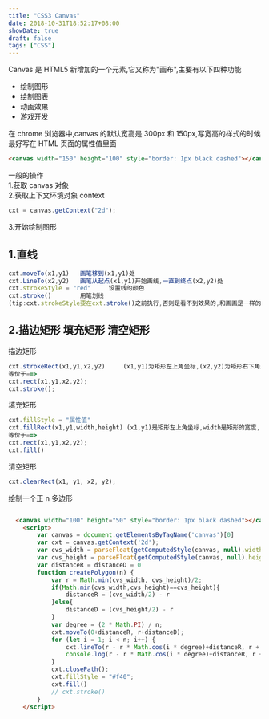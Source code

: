 ```yaml
---
title: "CSS3 Canvas"
date: 2018-10-31T18:52:17+08:00
showDate: true
draft: false
tags: ["CSS"]
---
```


Canvas 是 HTML5 新增加的一个元素,它又称为"画布",主要有以下四种功能

- 绘制图形
- 绘制图表
- 动画效果
- 游戏开发

在 chrome 浏览器中,canvas 的默认宽高是 300px 和 150px,写宽高的样式的时候最好写在 HTML 页面的属性值里面

```html
<canvas width="150" height="100" style="border: 1px black dashed"></canvas>
```

一般的操作
<br>1.获取 canvas 对象
<br>2.获取上下文环境对象 context

```js
cxt = canvas.getContext("2d");
```

3.开始绘制图形

## 1.直线

```js
cxt.moveTo(x1,y1)   画笔移到(x1,y1)处
cxt.LineTo(x2,y2)   画笔从起点(x1,y1)开始画线,一直到终点(x2,y2)处
cxt.strokeStyle = "red"     设置线的颜色
cxt.stroke()        用笔划线
(tip:cxt.strokeStyle要在cxt.stroke()之前执行,否则是看不到效果的,和画画是一样的,在动笔之前把要画的东西,颜色,样式确定好
```

## 2.描边矩形 填充矩形 清空矩形

描边矩形

```js
cxt.strokeRect(x1,y1,x2,y2)     (x1,y1)为矩形左上角坐标,(x2,y2)为矩形右下角坐标
等价于==>
cxt.rect(x1,y1,x2,y2);
cxt.stroke();
```

填充矩形

```js
cxt.fillStyle = "属性值"
cxt.fillRect(x1,y1,width,height) (x1,y1)是矩形左上角坐标,width是矩形的宽度,height是矩形的高度
等价于==>
cxt.rect(x1,y1,x2,y2);
cxt.fill()
```

清空矩形

```js
cxt.clearRect(x1, y1, x2, y2);
```

绘制一个正 n 多边形

```html

  <canvas width="100" height="50" style="border: 1px black dashed"></canvas>
    <script>
        var canvas = document.getElementsByTagName('canvas')[0]
        var cxt = canvas.getContext('2d');
        var cvs_width = parseFloat(getComputedStyle(canvas, null).width);
        var cvs_height = parseFloat(getComputedStyle(canvas, null).height);
        var distanceR = distanceD = 0
        function createPolygon(n) {
            var r = Math.min(cvs_width, cvs_height)/2;
            if(Math.min(cvs_width,cvs_height)==cvs_height){
                distanceR = (cvs_width/2) - r
            }else{
                distanceD = (cvs_height/2) - r
            }
            var degree = (2 * Math.PI) / n;
            cxt.moveTo(0+distanceR, r+distanceD);
            for (let i = 1; i < n; i++) {
                cxt.lineTo(r - r * Math.cos(i * degree)+distanceR, r + r * Math.sin(i * degree)+distanceD);
                console.log(r - r * Math.cos(i * degree)+distanceR, r + r * Math.sin(i * degree)+distanceD)
            }
            cxt.closePath();
            cxt.fillStyle = "#f40";
            cxt.fill()
            // cxt.stroke()
        }
    </script>
```
